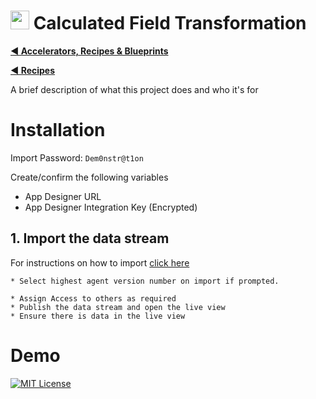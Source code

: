 # <img alternative="XMPro Logo X" width="30px" src="https://xmks.s3.amazonaws.com/2020/X-Blue.png#gh-light-mode-only"> Calculated Field Transformation

[**◄ Accelerators, Recipes & Blueprints**](https://github.com/XMPro/Accelerators-Recipes-Blueprints)

[**◄ Recipes**](https://github.com/XMPro/Accelerators-Recipes-Blueprints/tree/master/Recipes)

A brief description of what this project does and who it's for

# Installation
Import Password: `Dem0nstr@t1on`

Create/confirm the following variables
  * App Designer URL
  * App Designer Integration Key (Encrypted)

## 1. Import the data stream
For instructions on how to import <a href="https://documentation.xmpro.com/how-tos/import-export-and-clone#importing" target="_blank">click here</a>

    * Select highest agent version number on import if prompted. 

    * Assign Access to others as required
	* Publish the data stream and open the live view
	* Ensure there is data in the live view

# Demo

[![MIT License](https://img.shields.io/badge/License-MIT-green.svg)](https://choosealicense.com/licenses/mit/)
